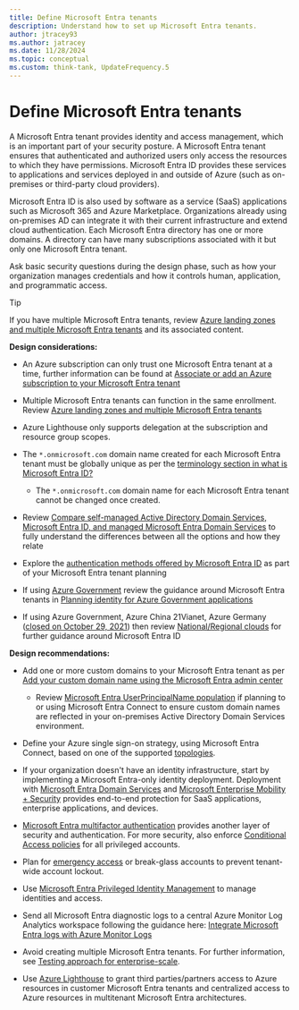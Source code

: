 ```yaml
---
title: Define Microsoft Entra tenants
description: Understand how to set up Microsoft Entra tenants.
author: jtracey93
ms.author: jatracey
ms.date: 11/28/2024
ms.topic: conceptual
ms.custom: think-tank, UpdateFrequency.5
---
```


# Define Microsoft Entra tenants

A Microsoft Entra tenant provides identity and access management, which is an important part of your security posture. A Microsoft Entra tenant ensures that authenticated and authorized users only access the resources to which they have permissions. Microsoft Entra ID provides these services to applications and services deployed in and outside of Azure (such as on-premises or third-party cloud providers).

Microsoft Entra ID is also used by software as a service (SaaS) applications such as Microsoft 365 and Azure Marketplace. Organizations already using on-premises AD can integrate it with their current infrastructure and extend cloud authentication. Each Microsoft Entra directory has one or more domains. A directory can have many subscriptions associated with it but only one Microsoft Entra tenant.

Ask basic security questions during the design phase, such as how your organization manages credentials and how it controls human, application, and programmatic access.

>[!TIP]
> If you have multiple Microsoft Entra tenants, review [Azure landing zones and multiple Microsoft Entra tenants](multi-tenant/overview.md) and its associated content.

**Design considerations:**

- An Azure subscription can only trust one Microsoft Entra tenant at a time, further information can be found at [Associate or add an Azure subscription to your Microsoft Entra tenant](/azure/active-directory/fundamentals/active-directory-how-subscriptions-associated-directory)

- Multiple Microsoft Entra tenants can function in the same enrollment. Review [Azure landing zones and multiple Microsoft Entra tenants](/azure/cloud-adoption-framework/ready/landing-zone/design-area/multi-tenant/overview)

- Azure Lighthouse only supports delegation at the subscription and resource group scopes.

- The `*.onmicrosoft.com` domain name created for each Microsoft Entra tenant must be globally unique as per the [terminology section in what is Microsoft Entra ID?](/azure/active-directory/fundamentals/active-directory-whatis#terminology)
  
  - The `*.onmicrosoft.com` domain name for each Microsoft Entra tenant cannot be changed once created.

- Review [Compare self-managed Active Directory Domain Services, Microsoft Entra ID, and managed Microsoft Entra Domain Services](/azure/active-directory-domain-services/compare-identity-solutions) to fully understand the differences between all the options and how they relate

- Explore the [authentication methods offered by Microsoft Entra ID](/azure/active-directory/hybrid/choose-ad-authn) as part of your Microsoft Entra tenant planning

- If using [Azure Government](/azure/azure-government/documentation-government-welcome) review the guidance around Microsoft Entra tenants in [Planning identity for Azure Government applications](/azure/azure-government/documentation-government-plan-identity)

- If using Azure Government, Azure China 21Vianet, Azure Germany ([closed on October 29, 2021](https://www.microsoft.com/cloud-platform/germany-cloud-regions)) then review [National/Regional clouds](/azure/active-directory/develop/authentication-national-cloud) for further guidance around Microsoft Entra ID

**Design recommendations:**

- Add one or more custom domains to your Microsoft Entra tenant as per [Add your custom domain name using the Microsoft Entra admin center](/azure/active-directory/fundamentals/add-custom-domain)

  - Review [Microsoft Entra UserPrincipalName population](/azure/active-directory/hybrid/plan-connect-userprincipalname) if planning to or using Microsoft Entra Connect to ensure custom domain names are reflected in your on-premises Active Directory Domain Services environment.

- Define your Azure single sign-on strategy, using Microsoft Entra Connect, based on one of the supported [topologies](/azure/active-directory/hybrid/plan-connect-topologies).

- If your organization doesn't have an identity infrastructure, start by implementing a Microsoft Entra-only identity deployment. Deployment with [Microsoft Entra Domain Services](/azure/active-directory-domain-services) and [Microsoft Enterprise Mobility + Security](/mem/intune/fundamentals/what-is-intune) provides end-to-end protection for SaaS applications, enterprise applications, and devices.

- [Microsoft Entra multifactor authentication](/azure/active-directory/authentication/concept-mfa-howitworks) provides another layer of security and authentication. For more security, also enforce [Conditional Access policies](/entra/identity/conditional-access/policy-admin-phish-resistant-mfa) for all privileged accounts.

- Plan for [emergency access](/azure/active-directory/users-groups-roles/directory-emergency-access) or break-glass accounts to prevent tenant-wide account lockout.

- Use [Microsoft Entra Privileged Identity Management](/azure/active-directory/privileged-identity-management/pim-configure) to manage identities and access.

- Send all Microsoft Entra diagnostic logs to a central Azure Monitor Log Analytics workspace following the guidance here: [Integrate Microsoft Entra logs with Azure Monitor Logs](/azure/active-directory/reports-monitoring/howto-integrate-activity-logs-with-log-analytics)

- Avoid creating multiple Microsoft Entra tenants. For further information, see [Testing approach for enterprise-scale](../../enterprise-scale/testing-approach.md).

- Use [Azure Lighthouse](/azure/lighthouse/overview) to grant third parties/partners access to Azure resources in customer Microsoft Entra tenants and centralized access to Azure resources in multitenant Microsoft Entra architectures.
